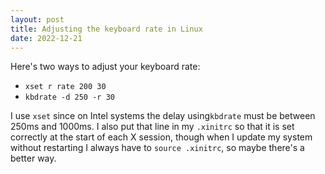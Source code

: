 ```yaml
---
layout: post
title: Adjusting the keyboard rate in Linux
date: 2022-12-21
---
```


Here's two ways to adjust your keyboard rate:
- `xset r rate 200 30`
- `kbdrate -d 250 -r 30`

I use `xset` since on Intel systems the delay using`kbdrate` must be between 250ms and 1000ms.
I also put that line in my `.xinitrc` so that it is set correctly at the start of each X session, though when I update my system without restarting I always have to `source .xinitrc`, so maybe there's a better way.
